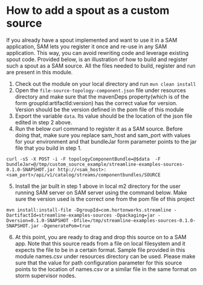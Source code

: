 # How to add a spout as a custom source

If you already have a spout implemented and want to use it in a SAM application, SAM lets you register it once  and re-use in any SAM application. This 
way, you can avoid rewriting code and leverage existing spout code. Provided below, is an illustration of how to build and register such a spout as a SAM source. 
All the files needed to build, register and run are present in this module.

1. Check out the module on your local directory and run `mvn clean install`
2. Open the `file-source-topology-component.json` file under resources directory and make sure that the mavenDeps property(which is of the form 
groupId:artifactId:version) has the correct value for version. Version should be the version defined in the pom file of this module
3. Export the variable `data`. Its value should be the location of the json file edited in step 2 above.
4. Run the below curl command to register it as a SAM source. Before doing that, make sure you replace sam_host and sam_port with values for your environment
 and that bundleJar form parameter points to the jar file that you build in step 1. 

`curl -sS -X POST -i -F topologyComponentBundle=@$data  -F bundleJar=@/tmp/custom_source_example/streamline-examples-sources-0.1.0-SNAPSHOT.jar http://<sam_host>:<sam_port>/api/v1/catalog/streams/componentbundles/SOURCE`

5. Install the jar built in step 1 above in local m2 directory for the user running SAM server on SAM server using the command below. Make sure the version 
used is the correct one from the pom file of this project

`mvn install:install-file -DgroupId=com.hortonworks.streamline -DartifactId=streamline-examples-sources -Dpackaging=jar -Dversion=0.1.0-SNAPSHOT -Dfile=/tmp/streamline-examples-sources-0.1.0-SNAPSHOT.jar -DgeneratePom=true`

6. At this point, you are ready to drag and drop this source on to a SAM app. Note that this source reads from a file on local filesystem and it expects the 
file to be in a certain format. Sample file provided in this module names.csv under resources directory can be used. Please make sure that the value for path 
configuration parameter for this source points to the location of names.csv or a similar file in the same format on storm supervisor nodes.

